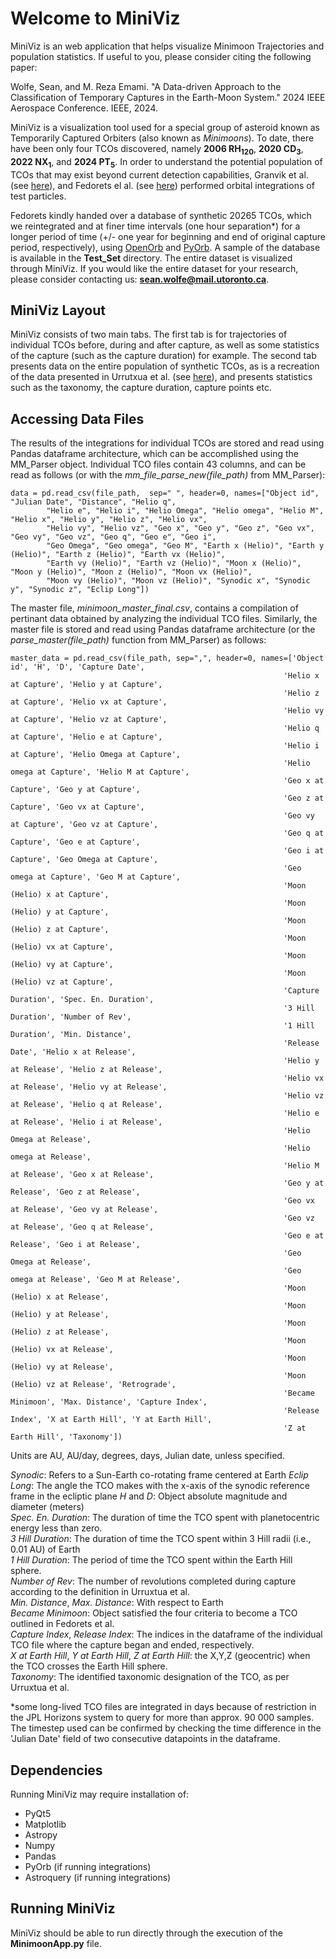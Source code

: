 # Welcome to MiniViz

MiniViz is an web application that helps visualize Minimoon Trajectories and population statistics. If useful to you, please consider citing the following paper:

Wolfe, Sean, and M. Reza Emami. "A Data-driven Approach to the Classification of Temporary Captures in the Earth-Moon System." 2024 IEEE Aerospace Conference. IEEE, 2024.

MiniViz is a visualization tool used for a special group of asteroid known as Temporarily Captured Orbiters (also known as *Minimoons*). To date,
there have been only four TCOs discovered, namely **2006 RH<sub>120</sub>**, **2020 CD<sub>3</sub>**, **2022 NX<sub>1</sub>**, and **2024 PT<sub>5</sub>**. In order to
understand the potential population of TCOs that may exist beyond current detection capabilities, Granvik et al. 
(see [here](https://www.sciencedirect.com/science/article/pii/S0019103511004684/?imgSel=Y&_escaped_fragment_=)), and
Fedorets el al. (see [here](https://www.sciencedirect.com/science/article/pii/S0019103516306480)) performed orbital
integrations of test particles.

Fedorets kindly handed over a database of synthetic 20265 TCOs, which we reintegrated and at finer time intervals (one hour separation*) for
a longer period of time (+/- one year for beginning and end of original capture period, respectively), using [OpenOrb](https://github.com/oorb/oorb) and [PyOrb](https://github.com/oorb/oorb/tree/master/python). A sample of the database is available in the **Test_Set** directory. The entire dataset is
visualized through MiniViz. If you would like the entire dataset for your research, please consider contacting us: 
**sean.wolfe@mail.utoronto.ca**.

## MiniViz Layout

MiniViz consists of two main tabs. The first tab is for trajectories of individual TCOs before, during and after capture,
as well as some statistics of the capture (such as the capture duration) for example. The second tab presents data on the
entire population of synthetic TCOs, as is a recreation of the data presented in Urrutxua et al. (see [here](https://issfd.org/ISSFD_2017/paper/ISTS-2017-d-074__ISSFD-2017-074.pdf)),
and presents statistics such as the taxonomy, the capture duration, capture points etc.


## Accessing Data Files

The results of the integrations for individual TCOs are stored and read using Pandas dataframe architecture, which can be
accomplished using the MM_Parser object. Individual TCO files contain 43 columns, and can be read as follows (or with the *mm_file_parse_new(file_path)*
from MM_Parser):

```commandline
data = pd.read_csv(file_path,  sep=" ", header=0, names=["Object id", "Julian Date", "Distance", "Helio q",
        "Helio e", "Helio i", "Helio Omega", "Helio omega", "Helio M", "Helio x", "Helio y", "Helio z", "Helio vx",
        "Helio vy", "Helio vz", "Geo x", "Geo y", "Geo z", "Geo vx", "Geo vy", "Geo vz", "Geo q", "Geo e", "Geo i",
        "Geo Omega", "Geo omega", "Geo M", "Earth x (Helio)", "Earth y (Helio)", "Earth z (Helio)", "Earth vx (Helio)",
        "Earth vy (Helio)", "Earth vz (Helio)", "Moon x (Helio)", "Moon y (Helio)", "Moon z (Helio)", "Moon vx (Helio)",
        "Moon vy (Helio)", "Moon vz (Helio)", "Synodic x", "Synodic y", "Synodic z", "Eclip Long"])
```

The master file, *minimoon_master_final.csv*, contains a compilation of pertinant data obtained by analyzing the individual TCO files.
Similarly, the master file is stored and read using Pandas dataframe architecture (or the *parse_master(file_path)* function 
from MM_Parser) as follows:

```
master_data = pd.read_csv(file_path, sep=",", header=0, names=['Object id', 'H', 'D', 'Capture Date',
                                                             'Helio x at Capture', 'Helio y at Capture',
                                                             'Helio z at Capture', 'Helio vx at Capture',
                                                             'Helio vy at Capture', 'Helio vz at Capture',
                                                             'Helio q at Capture', 'Helio e at Capture',
                                                             'Helio i at Capture', 'Helio Omega at Capture',
                                                             'Helio omega at Capture', 'Helio M at Capture',
                                                             'Geo x at Capture', 'Geo y at Capture',
                                                             'Geo z at Capture', 'Geo vx at Capture',
                                                             'Geo vy at Capture', 'Geo vz at Capture',
                                                             'Geo q at Capture', 'Geo e at Capture',
                                                             'Geo i at Capture', 'Geo Omega at Capture',
                                                             'Geo omega at Capture', 'Geo M at Capture',
                                                             'Moon (Helio) x at Capture',
                                                             'Moon (Helio) y at Capture',
                                                             'Moon (Helio) z at Capture',
                                                             'Moon (Helio) vx at Capture',
                                                             'Moon (Helio) vy at Capture',
                                                             'Moon (Helio) vz at Capture',
                                                             'Capture Duration', 'Spec. En. Duration',
                                                             '3 Hill Duration', 'Number of Rev',
                                                             '1 Hill Duration', 'Min. Distance',
                                                             'Release Date', 'Helio x at Release',
                                                             'Helio y at Release', 'Helio z at Release',
                                                             'Helio vx at Release', 'Helio vy at Release',
                                                             'Helio vz at Release', 'Helio q at Release',
                                                             'Helio e at Release', 'Helio i at Release',
                                                             'Helio Omega at Release',
                                                             'Helio omega at Release',
                                                             'Helio M at Release', 'Geo x at Release',
                                                             'Geo y at Release', 'Geo z at Release',
                                                             'Geo vx at Release', 'Geo vy at Release',
                                                             'Geo vz at Release', 'Geo q at Release',
                                                             'Geo e at Release', 'Geo i at Release',
                                                             'Geo Omega at Release',
                                                             'Geo omega at Release', 'Geo M at Release',
                                                             'Moon (Helio) x at Release',
                                                             'Moon (Helio) y at Release',
                                                             'Moon (Helio) z at Release',
                                                             'Moon (Helio) vx at Release',
                                                             'Moon (Helio) vy at Release',
                                                             'Moon (Helio) vz at Release', 'Retrograde',
                                                             'Became Minimoon', 'Max. Distance', 'Capture Index',
                                                             'Release Index', 'X at Earth Hill', 'Y at Earth Hill',
                                                             'Z at Earth Hill', 'Taxonomy'])
```

Units are AU, AU/day, degrees, days, Julian date, unless specified.  

*Synodic*: Refers to a Sun-Earth co-rotating frame centered at Earth
*Eclip Long*: The angle the TCO makes with the x-axis of the synodic reference frame in the ecliptic plane
*H* and *D*: Object absolute magnitude and diameter (meters)  
*Spec. En. Duration*: The duration of time the TCO spent with planetocentric energy less than zero.  
*3 Hill Duration*: The duration of time the TCO spent within 3 Hill radii (i.e., 0.01 AU) of Earth  
*1 Hill Duration*: The period of time the TCO spent within the Earth Hill sphere.  
*Number of Rev*: The number of revolutions completed during capture according to the definition in Urruxtua et al.  
*Min. Distance*, *Max. Distance*: With respect to Earth  
*Became Minimoon*: Object satisfied the four criteria to become a TCO outlined in Fedorets et al.  
*Capture Index*, *Release Index*: The indices in the dataframe of the individual TCO file where the capture began and ended,
respectively.  
*X at Earth Hill*, *Y at Earth Hill*, *Z at Earth Hill*: the X,Y,Z (geocentric) when the TCO crosses the Earth Hill sphere.  
*Taxonomy*: The identified taxonomic designation of the TCO, as per Urruxtua et al.

*some long-lived TCO files are integrated in days because of restriction in the JPL Horizons system to query for more
than approx. 90 000 samples. The timestep used can be confirmed by checking the time difference in the 'Julian Date' field
of two consecutive datapoints in the dataframe.


## Dependencies

Running MiniViz may require installation of:   
- PyQt5
- Matplotlib
- Astropy
- Numpy
- Pandas
- PyOrb (if running integrations)
- Astroquery (if running integrations)

## Running MiniViz

MiniViz should be able to run directly through the execution of the **MinimoonApp.py** file. 

